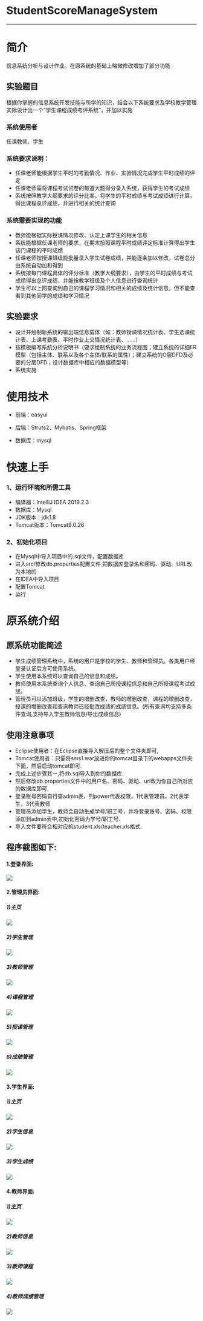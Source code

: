 # StudentScoreManageSystem
---
   
# 简介
信息系统分析与设计作业。在原系统的基础上略微修改增加了部分功能

## 实验题目
   根据你掌握的信息系统开发技能与所学的知识，结合以下系统要求及学校教学管理实际设计出一个“学生课程成绩考评系统”，并加以实施
### 系统使用者
   任课教师、学生
### 系统要求说明：
- 任课老师能根据学生平时的考勤情况、作业、实验情况完成学生平时成绩的评定
- 任课老师需将课程考试试卷的每道大题得分录入系统，获得学生的考试成绩
- 系统按照教学大纲要求的评分比率，将学生的平时成绩与考试成绩进行计算，得出课程总评成绩，并进行相关的统计查询
### 系统需要实现的功能
- 教师能根据实际授课情况修改、认定上课学生的相关信息
- 系统能根据任课老师的要求，在期末按照课程平时成绩评定标准计算得出学生该门课程的平时成绩
- 任课老师按授课班级能批量录入学生试卷成绩，并能逐条加以修改，试卷总分由系统自动加和得到
- 系统按每门课程具体的评分标准（教学大纲要求），由学生的平时成绩与考试成绩得出总评成绩，并能按教学班级及个人信息进行查询统计
- 学生可以上网查询到自己的课程学习情况和相关的成绩及统计信息，但不能查看到其他同学的成绩和学习情况
## 实验要求
- 设计并绘制新系统的输出端信息载体（如：教师授课情况统计表、学生选课统计表、上课考勤表、平时作业上交情况统计表、……）
- 按模板编写系统分析说明书（要求绘制系统的业务流程图；建立系统的详细ER模型（包括主体、联系以及各个主体/联系的属性）；建立系统的O层DFD及必要的分层DFD；设计数据库中相应的数据模型等）
- 系统实施

# 使用技术
* 前端：easyui

* 后端：Struts2、Mybatis、Spring框架

* 数据库：mysql

# 快速上手
### 1、运行环境和所需工具
* 编译器：IntelliJ IDEA 2019.2.3
* 数据库：Mysql
* JDK版本：jdk1.8
* Tomcat版本：Tomcat9.0.26
### 2、初始化项目
* 在Mysql中导入项目中的.sql文件，配置数据库
* 进入src/修改db.properties配置文件,把数据库登录名和密码、驱动、URL改为本地的
* 在IDEA中导入项目
* 配置Tomcat
* 运行

# 原系统介绍
## 原系统功能简述   

- 学生成绩管理系统中，系统的用户是学校的学生、教师和管理员。各类用户经登录认证后方可使用系统。
- 学生使用本系统可以查询自己的信息和成绩。
- 教师使用本系统查询个人信息、查询自己所授课程信息和自己所授课程考试成绩。
- 管理员可以添加班级，学生的增删改查，教师的增删改查，课程的增删改查，授课的增删改查和查询教师已经批改成绩的成绩信息。(所有查询均支持多条件查询,支持导入学生教师信息/导出成绩信息)   

## 使用注意事项  

- Eclipse使用者：在Eclipse直接导入解压后的整个文件夹即可,
- Tomcat使用者：只需将sms1.war放进你的tomcat目录下的webapps文件夹下面，然后启动tomcat即可.   
- 完成上述步骤其一,将db.sql导入到你的数据库.  
- 然后修改db.properties文件中的用户名、密码、驱动、url改为你自己所对应的数据库即可.  
- 登录账号密码自行查admin表，列power代表权限，1代表管理员，2代表学生，3代表教师
- 管理员添加学生，教师会自动生成学号/职工号，并将登录账号、密码、权限添加到admin表中,初始化密码为学号/职工号.
- 导入文件要符合相对应的student.xls/teacher.xls格式.     

## 程序截图如下:  

#### 1.登录界面:
![](https://i.imgur.com/cO7dAD2.png)
#### 2.管理员界面:  
##### 1)主页
![](https://i.imgur.com/r9QJDiB.png)
##### 2)学生管理
![](https://i.imgur.com/MDdVJz6.png)
##### 3)教师管理
![](https://i.imgur.com/Tl8CQv3.png)
##### 4)课程管理
![](https://i.imgur.com/HXFcowy.png)
##### 5)授课管理
![](https://i.imgur.com/1U2SJCK.png)
##### 6)成绩管理
![](https://i.imgur.com/3UYuwiz.png)
#### 3.学生界面:  
##### 1)主页
![](https://i.imgur.com/1LkNvgs.png)
##### 2)学生信息
![](https://i.imgur.com/UOAa96v.png)
##### 3)学生成绩
![](https://i.imgur.com/bDv9xYZ.png)
#### 4.教师界面:  
##### 1)主页
![](https://i.imgur.com/zfs4NpJ.png)
##### 2)教师信息
![](https://i.imgur.com/G8Hi3hO.png)
##### 3)教师课程
![](https://i.imgur.com/jLAJCw4.png)
##### 4)教师成绩管理
![](https://i.imgur.com/T7ddQ3y.png)
